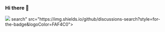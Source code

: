 ### Hi there 👋

<!--
**sb-77/sb-77** is a ✨ _special_ ✨ repository because its `README.md` (this file) appears on your GitHub profile.

Here are some ideas to get you started:

- 🔭 I’m currently working on ...
- 🌱 I’m currently learning ...
- 👯 I’m looking to collaborate on ...
- 🤔 I’m looking for help with ...
- 💬 Ask me about ...
- 📫 How to reach me: ...
- 😄 Pronouns: ...
- ⚡ Fun fact: ...
-->


<img src="https://capsule-render.vercel.app/api?type=waving&color=0:F361DC,100:FFD9EC&reversal=true&height=300&text=Hello%20sb%20World!&fontColor=d6ace6&capsule_render&animation=fadeIn&fontSize=40" />
search" src="https://img.shields.io/github/discussions-search?style=for-the-badge&logoColor=FAF4C0">

